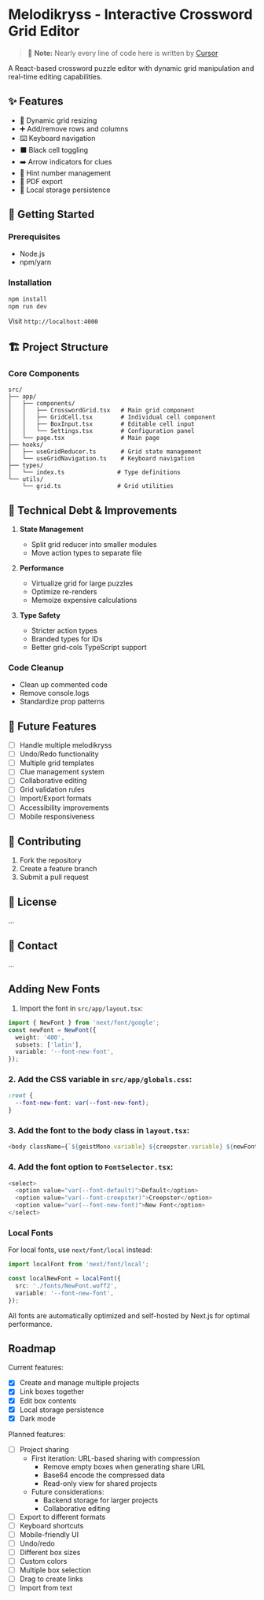 # Melodikryss - Interactive Crossword Grid Editor

> 🤖 **Note:** Nearly every line of code here is written by [Cursor](https://cursor.sh/)

A React-based crossword puzzle editor with dynamic grid manipulation and real-time editing capabilities.

## ✨ Features

- 📏 Dynamic grid resizing
- ➕ Add/remove rows and columns
- ⌨️ Keyboard navigation
- ⬛ Black cell toggling
- ➡️ Arrow indicators for clues
- 🔢 Hint number management
- 📄 PDF export
- 💾 Local storage persistence

## 🚀 Getting Started

### Prerequisites

- Node.js
- npm/yarn

### Installation

```bash
npm install
npm run dev
```

Visit `http://localhost:4000`

## 🏗️ Project Structure

### Core Components

```yomama
src/
├── app/
│   ├── components/
│   │   ├── CrosswordGrid.tsx   # Main grid component
│   │   ├── GridCell.tsx        # Individual cell component
│   │   ├── BoxInput.tsx        # Editable cell input
│   │   └── Settings.tsx        # Configuration panel
│   └── page.tsx                # Main page
├── hooks/
│   ├── useGridReducer.ts       # Grid state management
│   └── useGridNavigation.ts    # Keyboard navigation
├── types/
│   └── index.ts               # Type definitions
└── utils/
    └── grid.ts                # Grid utilities
```

## 🔧 Technical Debt & Improvements

1. **State Management**

   - Split grid reducer into smaller modules
   - Move action types to separate file

2. **Performance**

   - Virtualize grid for large puzzles
   - Optimize re-renders
   - Memoize expensive calculations

3. **Type Safety**
   - Stricter action types
   - Branded types for IDs
   - Better grid-cols TypeScript support

### Code Cleanup

- Clean up commented code
- Remove console.logs
- Standardize prop patterns

## 🎯 Future Features

- [ ] Handle multiple melodikryss
- [ ] Undo/Redo functionality
- [ ] Multiple grid templates
- [ ] Clue management system
- [ ] Collaborative editing
- [ ] Grid validation rules
- [ ] Import/Export formats
- [ ] Accessibility improvements
- [ ] Mobile responsiveness

## 🤝 Contributing

1. Fork the repository
2. Create a feature branch
3. Submit a pull request

## 📝 License

...

## 🔗 Contact

...

## Adding New Fonts

1. Import the font in `src/app/layout.tsx`:

```typescript
import { NewFont } from 'next/font/google';
const newFont = NewFont({
  weight: '400',
  subsets: ['latin'],
  variable: '--font-new-font',
});
```

### 2. Add the CSS variable in `src/app/globals.css`:

```css
:root {
  --font-new-font: var(--font-new-font);
}
```

### 3. Add the font to the body class in `layout.tsx`:

```typescript
<body className={`${geistMono.variable} ${creepster.variable} ${newFont.variable} ...`}>
```

### 4. Add the font option to `FontSelector.tsx`:

```typescript
<select>
  <option value="var(--font-default)">Default</option>
  <option value="var(--font-creepster)">Creepster</option>
  <option value="var(--font-new-font)">New Font</option>
</select>
```

### Local Fonts

For local fonts, use `next/font/local` instead:

```typescript
import localFont from 'next/font/local';

const localNewFont = localFont({
  src: './fonts/NewFont.woff2',
  variable: '--font-new-font',
});
```

All fonts are automatically optimized and self-hosted by Next.js for optimal performance.

## Roadmap

Current features:

- [x] Create and manage multiple projects
- [x] Link boxes together
- [x] Edit box contents
- [x] Local storage persistence
- [x] Dark mode

Planned features:

- [ ] Project sharing
  - First iteration: URL-based sharing with compression
    - Remove empty boxes when generating share URL
    - Base64 encode the compressed data
    - Read-only view for shared projects
  - Future considerations:
    - Backend storage for larger projects
    - Collaborative editing
- [ ] Export to different formats
- [ ] Keyboard shortcuts
- [ ] Mobile-friendly UI
- [ ] Undo/redo
- [ ] Different box sizes
- [ ] Custom colors
- [ ] Multiple box selection
- [ ] Drag to create links
- [ ] Import from text
